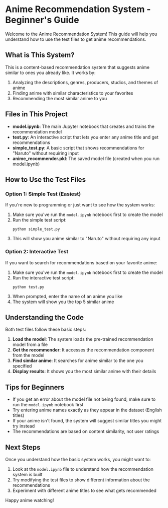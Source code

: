 # Anime Recommendation System - Beginner's Guide

Welcome to the Anime Recommendation System! This guide will help you understand how to use the test files to get anime recommendations.

## What is This System?

This is a content-based recommendation system that suggests anime similar to ones you already like. It works by:

1. Analyzing the descriptions, genres, producers, studios, and themes of anime
2. Finding anime with similar characteristics to your favorites
3. Recommending the most similar anime to you

## Files in This Project

- **model.ipynb**: The main Jupyter notebook that creates and trains the recommendation model
- **test.py**: An interactive script that lets you enter any anime title and get recommendations
- **simple_test.py**: A basic script that shows recommendations for "Naruto" without requiring input
- **anime_recommender.pkl**: The saved model file (created when you run model.ipynb)

## How to Use the Test Files

### Option 1: Simple Test (Easiest)

If you're new to programming or just want to see how the system works:

1. Make sure you've run the `model.ipynb` notebook first to create the model
2. Run the simple test script:
   ```
   python simple_test.py
   ```
3. This will show you anime similar to "Naruto" without requiring any input

### Option 2: Interactive Test

If you want to search for recommendations based on your favorite anime:

1. Make sure you've run the `model.ipynb` notebook first to create the model
2. Run the interactive test script:
   ```
   python test.py
   ```
3. When prompted, enter the name of an anime you like
4. The system will show you the top 5 similar anime

## Understanding the Code

Both test files follow these basic steps:

1. **Load the model**: The system loads the pre-trained recommendation model from a file
2. **Get the recommender**: It accesses the recommendation component from the model
3. **Find similar anime**: It searches for anime similar to the one you specified
4. **Display results**: It shows you the most similar anime with their details

## Tips for Beginners

- If you get an error about the model file not being found, make sure to run the `model.ipynb` notebook first
- Try entering anime names exactly as they appear in the dataset (English titles)
- If your anime isn't found, the system will suggest similar titles you might try instead
- The recommendations are based on content similarity, not user ratings

## Next Steps

Once you understand how the basic system works, you might want to:

1. Look at the `model.ipynb` file to understand how the recommendation system is built
2. Try modifying the test files to show different information about the recommendations
3. Experiment with different anime titles to see what gets recommended

Happy anime watching!

